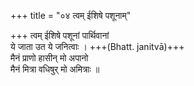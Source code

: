 +++
title = "०४ त्वम् ईशिषे पशूनाम्"

+++
त्वम् ईशिषे पशूनां पार्थिवानां  
ये जाता उत ये जनित्वाः । +++(Bhatt. janitvā)+++  
मैनं प्राणो हासीन् मो अपानो  
मैनं मित्रा वधिषुर् मो अमित्राः ॥